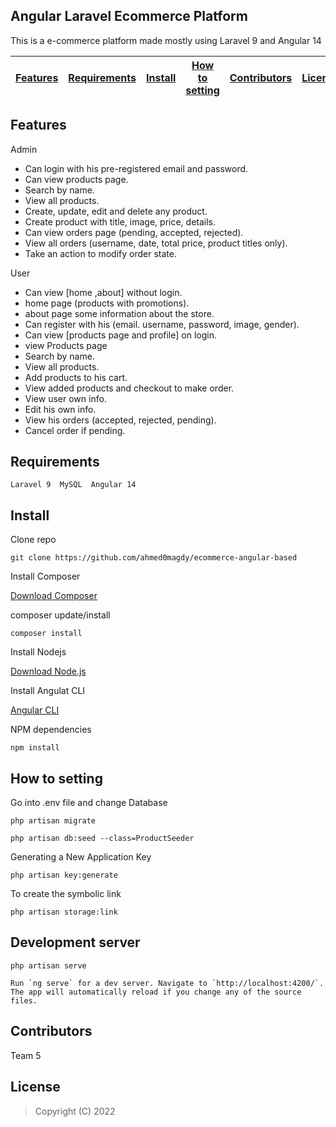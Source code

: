 

## Angular Laravel Ecommerce Platform

This is a e-commerce platform made mostly using Laravel 9 and Angular 14

| [Features][] | [Requirements][] | [Install][] | [How to setting][] | [Contributors][] | [License][] |
|---|---|---|---|---|---|

## Features 

Admin
- Can login with his pre-registered email and password.
- Can view products page.
- Search by name.
- View all products.
- Create, update, edit and delete any product.
- Create product with title, image, price, details.
- Can view orders page (pending, accepted, rejected).
- View all orders (username, date, total price, product titles only).
- Take an action to modify order state.

User
- Can view [home ,about] without login.
- home page (products with promotions).
- about page some information about the store.
- Can register with his (email. username, password, image, gender).
- Can view [products page and profile] on login.
- view Products page
- Search by name.
- View all products.
- Add products to his cart.
- View added products and checkout to make order.
- View user own info.
- Edit his own info.
- View his orders (accepted, rejected, pending).
- Cancel order if pending.


## Requirements

	Laravel 9  MySQL  Angular 14

## Install

Clone repo

```
git clone https://github.com/ahmed0magdy/ecommerce-angular-based
```

Install Composer


[Download Composer](https://getcomposer.org/download/)


composer update/install 

```
composer install
```

Install Nodejs


[Download Node.js](https://nodejs.org/en/download/)


Install Angulat CLI


[Angular CLI](https://github.com/angular/angular-cli)


NPM dependencies
```
npm install
```

## How to setting 

Go into .env file and change Database

```
php artisan migrate
```

```
php artisan db:seed --class=ProductSeeder
```
Generating a New Application Key
```
php artisan key:generate
```
To create the symbolic link
```
php artisan storage:link
```

## Development server
```
php artisan serve

Run `ng serve` for a dev server. Navigate to `http://localhost:4200/`. The app will automatically reload if you change any of the source files.

```

## Contributors

Team 5

## License

> Copyright (C) 2022 


[Features]:#features
[Requirements]:#requirements
[Install]:#install
[How to setting]:#how-to-setting
[Contributors]:#contributors
[License]:#license
